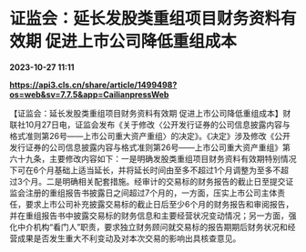 # 证监会：延长发股类重组项目财务资料有效期 促进上市公司降低重组成本

**2023-10-27 11:11**

**https://api3.cls.cn/share/article/1499498?os=web&sv=7.7.5&app=CailianpressWeb**

【证监会：延长发股类重组项目财务资料有效期 促进上市公司降低重组成本】财联社10月27日电，证监会发布《关于修改〈公开发行证券的公司信息披露内容与格式准则第26号——上市公司重大资产重组〉的决定》。《决定》涉及修改《公开发行证券的公司信息披露内容与格式准则第26号——上市公司重大资产重组》第六十九条，主要修改内容如下：一是明确发股类重组项目财务资料有效期特别情况下可在6个月基础上适当延长，并将延长时间由至多不超过1个月调整为至多不超过3个月。二是明确相关配套措施。经审计的交易标的财务报告的截止日至提交证监会注册的重组报告书披露日之间超过7个月的，一方面，压实上市公司主体责任，要求上市公司补充披露交易标的截止日后至少6个月的财务报告和审阅报告，并在重组报告书中披露交易标的财务信息和主要经营状况变动情况；另一方面，强化中介机构“看门人”职责，要求独立财务顾问就交易标的报告期期后财务状况和经营成果是否发生重大不利变动及对本次交易的影响出具核查意见。